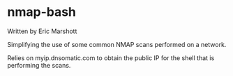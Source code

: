 nmap-bash
=========

Written by Eric Marshott

Simplifying the use of some common NMAP scans performed on a network.

Relies on myip.dnsomatic.com to obtain the public IP for the shell that is performing the scans.
